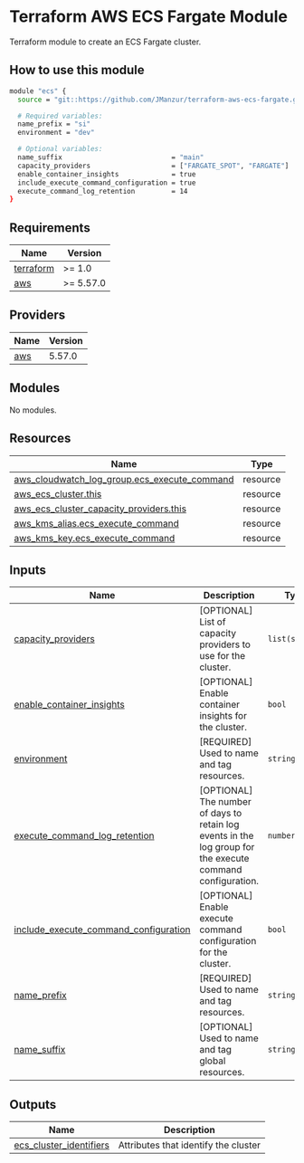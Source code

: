 # Terraform AWS ECS Fargate Module

Terraform module to create an ECS Fargate cluster.

## How to use this module

```bash
module "ecs" {
  source = "git::https://github.com/JManzur/terraform-aws-ecs-fargate.git?ref=vX.X.X"

  # Required variables:
  name_prefix = "si"
  environment = "dev"

  # Optional variables:
  name_suffix                           = "main"
  capacity_providers                    = ["FARGATE_SPOT", "FARGATE"]
  enable_container_insights             = true
  include_execute_command_configuration = true
  execute_command_log_retention         = 14
}
```

<!-- BEGINNING OF PRE-COMMIT-TERRAFORM DOCS HOOK -->
## Requirements

| Name | Version |
|------|---------|
| <a name="requirement_terraform"></a> [terraform](#requirement\_terraform) | >= 1.0 |
| <a name="requirement_aws"></a> [aws](#requirement\_aws) | >= 5.57.0 |

## Providers

| Name | Version |
|------|---------|
| <a name="provider_aws"></a> [aws](#provider\_aws) | 5.57.0 |

## Modules

No modules.

## Resources

| Name | Type |
|------|------|
| [aws_cloudwatch_log_group.ecs_execute_command](https://registry.terraform.io/providers/hashicorp/aws/latest/docs/resources/cloudwatch_log_group) | resource |
| [aws_ecs_cluster.this](https://registry.terraform.io/providers/hashicorp/aws/latest/docs/resources/ecs_cluster) | resource |
| [aws_ecs_cluster_capacity_providers.this](https://registry.terraform.io/providers/hashicorp/aws/latest/docs/resources/ecs_cluster_capacity_providers) | resource |
| [aws_kms_alias.ecs_execute_command](https://registry.terraform.io/providers/hashicorp/aws/latest/docs/resources/kms_alias) | resource |
| [aws_kms_key.ecs_execute_command](https://registry.terraform.io/providers/hashicorp/aws/latest/docs/resources/kms_key) | resource |

## Inputs

| Name | Description | Type | Default | Required |
|------|-------------|------|---------|:--------:|
| <a name="input_capacity_providers"></a> [capacity\_providers](#input\_capacity\_providers) | [OPTIONAL] List of capacity providers to use for the cluster. | `list(string)` | <pre>[<br>  "FARGATE"<br>]</pre> | no |
| <a name="input_enable_container_insights"></a> [enable\_container\_insights](#input\_enable\_container\_insights) | [OPTIONAL] Enable container insights for the cluster. | `bool` | `true` | no |
| <a name="input_environment"></a> [environment](#input\_environment) | [REQUIRED] Used to name and tag resources. | `string` | n/a | yes |
| <a name="input_execute_command_log_retention"></a> [execute\_command\_log\_retention](#input\_execute\_command\_log\_retention) | [OPTIONAL] The number of days to retain log events in the log group for the execute command configuration. | `number` | `7` | no |
| <a name="input_include_execute_command_configuration"></a> [include\_execute\_command\_configuration](#input\_include\_execute\_command\_configuration) | [OPTIONAL] Enable execute command configuration for the cluster. | `bool` | `false` | no |
| <a name="input_name_prefix"></a> [name\_prefix](#input\_name\_prefix) | [REQUIRED] Used to name and tag resources. | `string` | n/a | yes |
| <a name="input_name_suffix"></a> [name\_suffix](#input\_name\_suffix) | [OPTIONAL] Used to name and tag global resources. | `string` | `""` | no |

## Outputs

| Name | Description |
|------|-------------|
| <a name="output_ecs_cluster_identifiers"></a> [ecs\_cluster\_identifiers](#output\_ecs\_cluster\_identifiers) | Attributes that identify the cluster |
<!-- END OF PRE-COMMIT-TERRAFORM DOCS HOOK -->
